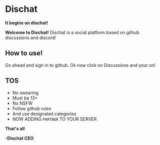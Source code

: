 # Dischat
**It begins on dischat!**

**Welcome to Dischat!**
Dischat is a social platform based on
github discussions and discord!

## How to use! 
Go ahead and sign in to github. 
Ok now click on Discussions and your on!


## TOS
   * No swearing
   * Must be 13+
   * No NSFW
   * Follow github rules
   * And use designated categories
   * NOW ADDING `PARTNER` TO YOUR SERVER

**That's all**

**-Dischat CEO**


